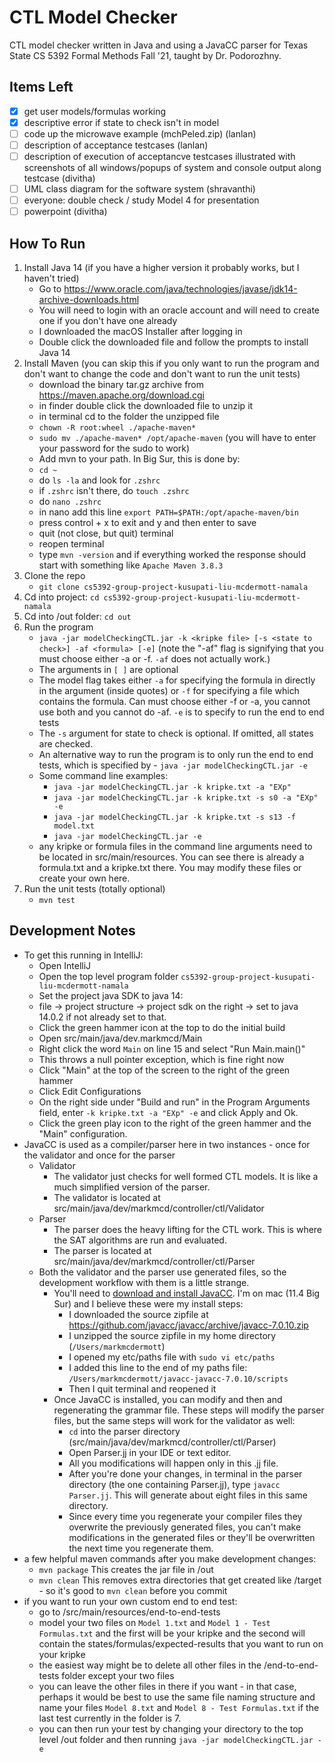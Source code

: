 # CTL Model Checker 

CTL model checker written in Java and using a JavaCC parser for Texas State CS 5392 Formal Methods Fall '21, taught by Dr. Podorozhny.

## Items Left 
- [x] get user models/formulas working<br>
- [x] descriptive error if state to check isn't in model<br>
- [ ] code up the microwave example (mchPeled.zip) (lanlan)<br>
- [ ] description of acceptance testcases (lanlan)<br>
- [ ] description of execution of acceptancve testcases illustrated with screenshots of all windows/popups of system and console output along testcase (divitha)<br>
- [ ] UML class diagram for the software system (shravanthi)<br>
- [ ] everyone: double check / study Model 4 for presentation<br>
- [ ] powerpoint (divitha)

## How To Run 
1) Install Java 14 (if you have a higher version it probably works, but I haven't tried)
    - Go to https://www.oracle.com/java/technologies/javase/jdk14-archive-downloads.html
    - You will need to login with an oracle account and will need to create one if you don't have one already
    - I downloaded the macOS Installer after logging in
    - Double click the downloaded file and follow the prompts to install Java 14
2) Install Maven (you can skip this if you only want to run the program and don't want to change the code and don't want to run the unit tests)
    - download the binary tar.gz archive from https://maven.apache.org/download.cgi
    - in finder double click the downloaded file to unzip it
    - in terminal cd to the folder the unzipped file
    - `chown -R root:wheel ./apache-maven*`
    - `sudo mv ./apache-maven* /opt/apache-maven` (you will have to enter your password for the sudo to work)
    - Add mvn to your path. In Big Sur, this is done by:
    - `cd ~`
    - do `ls -la` and look for `.zshrc`
    - if `.zshrc` isn't there, do `touch .zshrc`
    - do `nano .zshrc`
    - in nano add this line `export PATH=$PATH:/opt/apache-maven/bin`
    - press control + x to exit and y and then enter to save
    - quit (not close, but quit) terminal
    - reopen terminal
    - type `mvn -version` and if everything worked the response should start with something like `Apache Maven 3.8.3`
3) Clone the repo  
   - `git clone cs5392-group-project-kusupati-liu-mcdermott-namala`
4) Cd into project: `cd cs5392-group-project-kusupati-liu-mcdermott-namala`
5) Cd into /out folder: `cd out`
6) Run the program
    - `java -jar modelCheckingCTL.jar -k <kripke file> [-s <state to check>] -af <formula> [-e]` (note the "-af" flag is signifying that you must choose either -a or -f. `-af` does not actually work.)
    - The arguments in `[ ]` are optional
    - The model flag takes either `-a` for specifying the formula in directly in the argument (inside quotes) or `-f` for specifying a file which contains the formula. Can must choose either -f or -a, you cannot use both and you cannot do -af. `-e` is to specify to run the end to end tests 
    - The `-s` argument for state to check is optional. If omitted, all states are checked.
    - An alternative way to run the program is to only run the end to end tests, which is specified by - `java -jar modelCheckingCTL.jar -e`
    - Some command line examples:
        - `java -jar modelCheckingCTL.jar -k kripke.txt -a "EXp"`
        - `java -jar modelCheckingCTL.jar -k kripke.txt -s s0 -a "EXp" -e`
        - `java -jar modelCheckingCTL.jar -k kripke.txt -s s13 -f model.txt` 
        - `java -jar modelCheckingCTL.jar -e`
    - any kripke or formula files in the command line arguments need to be located in src/main/resources. You can see there is already a formula.txt and a kripke.txt there. You may modify these files or create your own here.
7) Run the unit tests (totally optional)
   - `mvn test`
    
## Development Notes
- To get this running in IntelliJ:
    - Open IntelliJ
    - Open the top level program folder `cs5392-group-project-kusupati-liu-mcdermott-namala`
    - Set the project java SDK to java 14:
    - file -> project structure -> project sdk on the right -> set to java 14.0.2 if not already set to that.
    - Click the green hammer icon at the top to do the initial build
    - Open src/main/java/dev.markmcd/Main
    - Right click the word `Main` on line 15 and select "Run Main.main()"
    - This throws a null pointer exception, which is fine right now
    - Click "Main" at the top of the screen to the right of the green hammer
    - Click Edit Configurations
    - On the right side under "Build and run" in the Program Arguments field, enter `-k kripke.txt -a "EXp" -e` and click Apply and Ok.
    - Click the green play icon to the right of the green hammer and the "Main" configuration.
- JavaCC is used as a compiler/parser here in two instances - once for the validator and once for the parser
    - Validator
        - The validator just checks for well formed CTL models. It is like a much simplified version of the parser.
        - The validator is located at src/main/java/dev/markmcd/controller/ctl/Validator
    - Parser 
        - The parser does the heavy lifting for the CTL work. This is where the SAT algorithms are run and evaluated.
        - The parser is located at src/main/java/dev/markmcd/controller/ctl/Parser
    - Both the validator and the parser use generated files, so the development workflow with them is a little strange.
        - You'll need to <a href="https://javacc.github.io/javacc/#download">download and install JavaCC</a>. I'm on mac (11.4 Big Sur) and I believe these were my install steps:
            - I downloaded the source zipfile at <a href="https://github.com/javacc/javacc/archive/javacc-7.0.10.zip">https://github.com/javacc/javacc/archive/javacc-7.0.10.zip</a>
            - I unzipped the source zipfile in my home directory (`/Users/markmcdermott`)
            - I opened my etc/paths file with `sudo vi etc/paths` 
            - I added this line to the end of my paths file: `/Users/markmcdermott/javacc-javacc-7.0.10/scripts`
            - Then I quit terminal and reopened it 
        - Once JavaCC is installed, you can modify and then and regenerating the grammar file. These steps will modify the parser files, but the same steps will work for the validator as well:
            - `cd` into the parser directory (src/main/java/dev/markmcd/controller/ctl/Parser)
            - Open Parser.jj in your IDE or text editor.
            - All you modifications will happen only in this .jj file.
            - After you're done your changes, in terminal in the parser directory (the one containing Parser.jj), type `javacc Parser.jj`. This will generate about eight files in this same directory.
            - Since every time you regenerate your compiler files they overwrite the previously generated files, you can't make modifications in the generated files or they'll be overwritten the next time you regenerate them.  
- a few helpful maven commands after you make development changes:
    - `mvn package` This creates the jar file in /out
    - `mvn clean` This removes extra directories that get created like /target - so it's good to `mvn clean` before you commit
- if you want to run your own custom end to end test:
    - go to /src/main/resources/end-to-end-tests
    - model your two files on `Model 1.txt` and `Model 1 - Test Formulas.txt` and the first will be your kripke and the second will contain the states/formulas/expected-results that you want to run on your kripke
    - the easiest way might be to delete all other files in the /end-to-end-tests folder except your two files
    - you can leave the other files in there if you want - in that case, perhaps it would be best to use the same file naming structure and name your files `Model 8.txt` and `Model 8 - Test Formulas.txt` if the last test currently in the folder is 7.
    - you can then run your test by changing your directory to the top level /out folder and then running `java -jar modelCheckingCTL.jar -e`
            